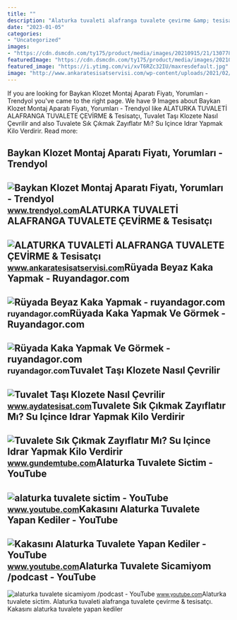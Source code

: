 ```yaml
---
title: ""
description: "Alaturka tuvaleti̇ alafranga tuvalete çevi̇rme &amp; tesisatçı"
date: "2023-01-05"
categories:
- "Uncategorized"
images:
- "https://cdn.dsmcdn.com/ty175/product/media/images/20210915/21/130778140/242708911/0/0_org_zoom.jpg"
featuredImage: "https://cdn.dsmcdn.com/ty175/product/media/images/20210915/21/130778140/242708911/0/0_org_zoom.jpg"
featured_image: "https://i.ytimg.com/vi/xvT6RZc32IU/maxresdefault.jpg"
image: "http://www.ankaratesisatservisi.com/wp-content/uploads/2021/02/Alaturka-tuvaleti-alafrangaya-cevirmek.jpg"
---
```


If you are looking for Baykan Klozet Montaj Aparatı Fiyatı, Yorumları - Trendyol you've came to the right page. We have 9 Images about Baykan Klozet Montaj Aparatı Fiyatı, Yorumları - Trendyol like ALATURKA TUVALETİ ALAFRANGA TUVALETE ÇEVİRME &amp; Tesisatçı, Tuvalet Taşı Klozete Nasıl Çevrilir and also Tuvalete Sık Çıkmak Zayıflatır Mı? Su Içince Idrar Yapmak Kilo Verdirir. Read more:

Baykan Klozet Montaj Aparatı Fiyatı, Yorumları - Trendyol
---------------------------------------------------------

 ![Baykan Klozet Montaj Aparatı Fiyatı, Yorumları - Trendyol](https://cdn.dsmcdn.com/ty175/product/media/images/20210915/21/130778140/242708911/0/0_org_zoom.jpg) <small>www.trendyol.com</small>ALATURKA TUVALETİ ALAFRANGA TUVALETE ÇEVİRME &amp; Tesisatçı
------------------------------------------------------------

 ![ALATURKA TUVALETİ ALAFRANGA TUVALETE ÇEVİRME & Tesisatçı](http://www.ankaratesisatservisi.com/wp-content/uploads/2021/02/Alaturka-tuvaleti-alafrangaya-cevirmek.jpg) <small>www.ankaratesisatservisi.com</small>Rüyada Beyaz Kaka Yapmak - Ruyandagor.com
-----------------------------------------

 ![Rüyada Beyaz Kaka Yapmak - ruyandagor.com](https://images.ruyandagor.com/2017/04/beyaz-kaka-yapmak-1841.jpg) <small>ruyandagor.com</small>Rüyada Kaka Yapmak Ve Görmek - Ruyandagor.com
---------------------------------------------

 ![Rüyada Kaka Yapmak Ve Görmek - ruyandagor.com](https://images.ruyandagor.com/2017/04/kaka-yapmak-ve-gormek-1533.jpg) <small>ruyandagor.com</small>Tuvalet Taşı Klozete Nasıl Çevrilir
-----------------------------------

 ![Tuvalet Taşı Klozete Nasıl Çevrilir](https://www.aydatesisat.com/resimler/images/tuvalet-donusturmek.png) <small>www.aydatesisat.com</small>Tuvalete Sık Çıkmak Zayıflatır Mı? Su Içince Idrar Yapmak Kilo Verdirir
-----------------------------------------------------------------------

 ![Tuvalete Sık Çıkmak Zayıflatır Mı? Su Içince Idrar Yapmak Kilo Verdirir](https://www.gundemtube.com/wp-content/uploads/2021/07/tuvalete-sik-cikmak-zayiflatir-mi-su-icince-idrar-yapmak-kilo-verdirir-mi-FnPwmvu5.jpg) <small>www.gundemtube.com</small>Alaturka Tuvalete Sictim - YouTube
----------------------------------

 ![alaturka tuvalete sictim - YouTube](https://i.ytimg.com/vi/xvT6RZc32IU/maxresdefault.jpg) <small>www.youtube.com</small>Kakasını Alaturka Tuvalete Yapan Kediler - YouTube
--------------------------------------------------

 ![Kakasını Alaturka Tuvalete Yapan Kediler - YouTube](https://i.ytimg.com/vi/wjYgvT_bK3U/hq2.jpg) <small>www.youtube.com</small>Alaturka Tuvalete Sicamiyom /podcast - YouTube
----------------------------------------------

 ![alaturka tuvalete sicamiyom /podcast - YouTube](https://i.ytimg.com/vi/EV0yFsLc4t8/maxresdefault.jpg?sqp=-oaymwEmCIAKENAF8quKqQMa8AEB-AH-CYAC0AWKAgwIABABGGQgZShEMA8=&rs=AOn4CLDq76-zF8j0GlLW_nJ1g-16PLnhRQ) <small>www.youtube.com</small>Alaturka tuvalete sictim. Alaturka tuvaleti̇ alafranga tuvalete çevi̇rme &amp; tesisatçı. Kakasını alaturka tuvalete yapan kediler
